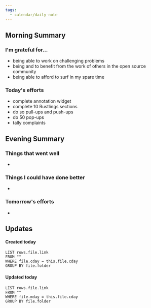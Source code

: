 ```yaml
---
tags:
  - calendar/daily-note
---
```


## Morning Summary

### I'm grateful for...

- being able to work on challenging problems
- being and to benefit from the work of others in the open source community
- being able to afford to surf in my spare time

### Today's efforts

- complete annotation widget
- complete 10 Rustlings sections
- do so pull-ups and push-ups
- do 50 pop-ups
- tally complaints

## Evening Summary

### Things that went well

-

### Things I could have done better

-

### Tomorrow's efforts

-

## Updates

#### Created today

```dataview
LIST rows.file.link
FROM ""
WHERE file.cday = this.file.cday
GROUP BY file.folder
```

#### Updated today

```dataview
LIST rows.file.link
FROM ""
WHERE file.mday = this.file.cday
GROUP BY file.folder
```
